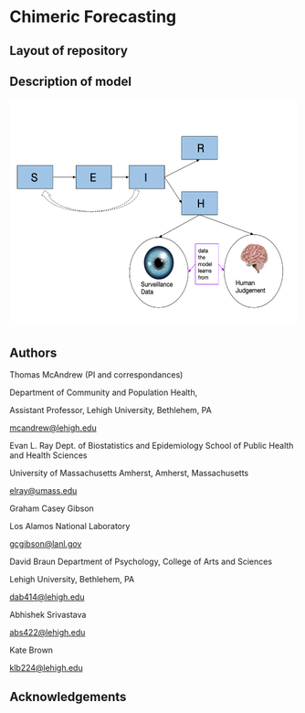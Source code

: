 # Chimeric Forecasting

## Layout of repository

## Description of model

<img src="model_pic.png" width="640" height="400">

## Authors
Thomas McAndrew (PI and correspondances)

Department of Community and Population Health,

Assistant Professor, Lehigh University, Bethlehem, PA

mcandrew@lehigh.edu

Evan L. Ray
Dept. of Biostatistics and Epidemiology School of Public Health and Health Sciences

University of Massachusetts Amherst, Amherst, Massachusetts

elray@umass.edu

Graham Casey Gibson

Los Alamos National Laboratory

gcgibson@lanl.gov

David Braun
Department of Psychology, College of Arts and Sciences

Lehigh University, Bethlehem, PA

dab414@lehigh.edu

Abhishek Srivastava

abs422@lehigh.edu

Kate Brown

klb224@lehigh.edu

## Acknowledgements

